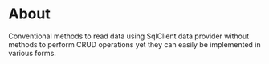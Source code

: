 ﻿# About

Conventional methods to read data using SqlClient data provider without methods to perform CRUD operations yet they can easily be implemented in various forms.